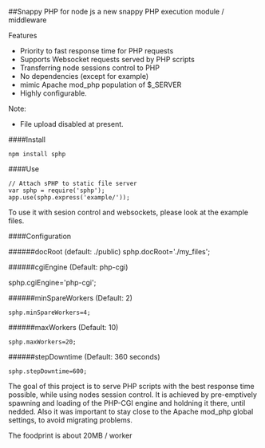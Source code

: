 ##Snappy PHP for node js
a new snappy PHP execution module / middleware 

Features
* Priority to fast response time for PHP requests
* Supports Websocket requests served by PHP scripts
* Transferring node sessions control to PHP 
* No dependencies (except for example)
* mimic Apache mod_php population of $_SERVER
* Highly configurable.

Note:
* File upload disabled at present.

####Install

    npm install sphp


####Use

    // Attach sPHP to static file server
    var sphp = require('sphp');
    app.use(sphp.express('example/'));

To use it with sesion control and websockets, please look at the example files.

####Configuration

######docRoot (default: ./public)
   sphp.docRoot='./my_files';

######cgiEngine (Default: php-cgi)

   sphp.cgiEngine='php-cgi';

######minSpareWorkers (Default: 2)

    sphp.minSpareWorkers=4;

######maxWorkers (Default: 10)

    sphp.maxWorkers=20;

######stepDowntime (Default: 360 seconds)

    sphp.stepDowntime=600;



The goal of this project is to serve PHP scripts with the best response time possible, while using nodes session control. 
It is achieved by pre-emptively spawning and loading of the PHP-CGI engine and holdning it there, until nedded.
Also it was important to stay close to the Apache mod_php global settings, to avoid migrating problems.

The foodprint is about 20MB / worker

